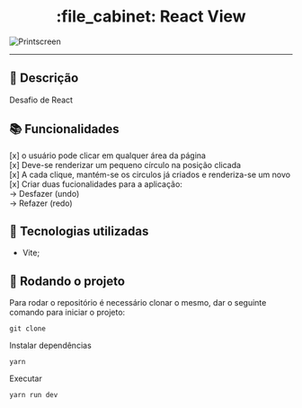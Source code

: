 <h1 align="center">:file_cabinet: React View</h1>

<img align="center" title="Printscreen" src="" />

<hr>

## :memo: Descrição
Desafio de React

## :books: Funcionalidades
[x] o usuário pode clicar em qualquer área da página<br>
[x] Deve-se renderizar um pequeno círculo na posição clicada<br>
[x] A cada clique, mantém-se os circulos já criados e renderiza-se um novo<br>
[x] Criar duas fucionalidades para a aplicação:<br>
-> Desfazer (undo)<br>
-> Refazer (redo)<br>

## :wrench: Tecnologias utilizadas
* Vite;

## :rocket: Rodando o projeto
Para rodar o repositório é necessário clonar o mesmo, dar o seguinte comando para iniciar o projeto:
```
git clone 
```
Instalar dependências
```
yarn
```
Executar
```
yarn run dev
```




